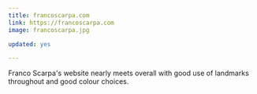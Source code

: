 ```yaml
---
title: francoscarpa.com
link: https://francoscarpa.com
image: francoscarpa.jpg

updated: yes

---
```


Franco Scarpa's website nearly meets overall with good use of landmarks throughout and good colour choices.
